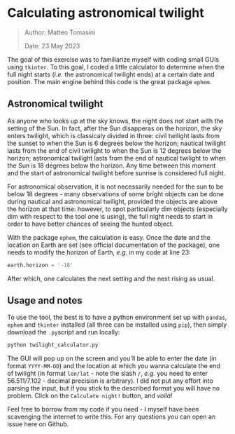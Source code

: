 # Calculating astronomical twilight

> Author: Matteo Tomasini
>
> Date: 23 May 2023

The goal of this exercise was to familiarize myself with coding small GUIs using `tkinter`. To this goal, I coded a little calculator to determine when the full night starts (_i.e._ the astronomical twilight ends) at a certain date and position. The main engine behind this code is the great package `ephem`.

## Astronomical twilight

As anyone who looks up at the sky knows, the night does not start with the setting of the Sun. In fact, after the Sun disapperas on the horizon, the sky enters twilight, which is classicaly divided in three: civil twilight lasts from the sunset to when the Sun is 6 degrees below the horizon; nautical twilight lasts from the end of civil twilight to when the Sun is 12 degrees below the horizon; astronomical twilight lasts from the end of nautical twilight to when the Sun is 18 degrees below the horizon. Any time between this moment and the start of astronomical twilight before sunrise is considered full night.

For astronomical observation, it is not necessarily needed for the sun to be below 18 degrees - many observations of some bright objects can be done during nautical and astronomical twilight, provided the objects are above the horizon at that time: however, to spot particularly dim objects (especially dim with respect to the tool one is using), the full night needs to start in order to have better chances of seeing the hunted object.

With the package `ephem`, the calculation is easy. Once the date and the location on Earth are set (see official documentation of the package), one needs to modify the horizon of Earth, _e.g._ in my code at line 23:

```python
earth.horizon = '-18'
```

After which, one calculates the next setting and the next rising as usual.

## Usage and notes

To use the tool, the best is to have a python environment set up with `pandas`, `ephem` and `tkinter` installed (all three can be installed using `pip`), then simply download the `.py`script and run locally:

```bash
python twilight_calculator.py
```

The GUI will pop up on the screen and you'll be able to enter the date (in format `YYYY-MM-DD`) and the location at which you wanna calculate the end of twilight (in format `lon/lat` - note the slash `/`, _e.g._ you need to enter 56.511/7.102 - decimal precision is arbitrary). I did not put any effort into parsing the input, but if you stick to the described format you will have no problem. Click on the `Calculate night!` button, and _voilà_!

Feel free to borrow from my code if you need - I myself have been scavenging the internet to write this. For any questions you can open an issue here on Github.
